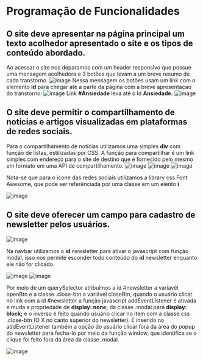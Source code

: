 # Programação de Funcionalidades

## O site deve apresentar na página principal um texto acolhedor apresentado o site e os tipos de conteúdo abordado.
Ao acessar o site nos deparamos com um header responsivo que possue uma mensagem acolhedora e 3 botões que levam a um breve resumo de cada transtorno.
![image](https://user-images.githubusercontent.com/98277143/203452066-737b7e52-917b-4df8-88ff-2d381dcfcc9c.png)
Nessa mensagem os botões usam um link com o elemento **Id** para chegar até a parte da página com a breve apresentaçao do transtorno:
![image](https://user-images.githubusercontent.com/98277143/203452327-352bc2a6-f1b5-4652-81e0-2510d8a456ad.png)
Link **#Ansiedade** leva até o Id **Ansiedade.**
![image](https://user-images.githubusercontent.com/98277143/203452373-cff2dafd-53c8-4012-9413-6ab13ba9535d.png)

## O site deve permitir o compartilhamento de notícias e artigos visualizadas em plataformas de redes sociais.
Para o compartilhamento de notícias utilizamos uma simples **div** com função de listas, estilizadas por CSS. A função para compartilhar é um link simples com endereço para o site de destino que é fornecido pelo mesmo em formato em uma API de compartilhamento.
![image](https://user-images.githubusercontent.com/98277143/203453073-00cbeabf-4eb5-471a-84b1-0e2acb6fc368.png)
![image](https://user-images.githubusercontent.com/98277143/203452801-03776ab2-6252-4f22-bd6b-bc44ac5f513d.png)
![image](https://user-images.githubusercontent.com/98277143/203453051-6a041753-75b8-4381-911b-023422e3e1c3.png)
  
Nota-se que para o icone das redes sociais utilizamos a library css Font Awesome, que pode ser referênciada por uma classe em um elento **i**
  
![image](https://user-images.githubusercontent.com/98277143/203453142-e31b5253-f9d1-4a79-911e-7da94b907a78.png)

## O site deve oferecer um campo para cadastro de newsletter pelos usuários.
![image](https://user-images.githubusercontent.com/98277143/203455006-e13110ec-5526-4633-80f6-53c0e81e71d0.png)  

Na navbar utilizamos o **id** newsletter para ativar o javascript com função modal, isso nos permite esconder todo conteúdo do **id** newsletter enquanto ele não for clicado.
  
![image](https://user-images.githubusercontent.com/98277143/203453649-b81a389d-dd8f-436c-8a01-014413a899eb.png)
![image](https://user-images.githubusercontent.com/98277143/203453807-73c2c55c-db4f-43a6-883d-bb194d4c312b.png)
  
Por meio de um querySelector atribuimos a id #newsletter a variavél openBtn e a classe .close-btn a variável closeBtn, quando o usuário clicar no link com a id #newsletter a função javascript addEventListener é ativada e muda a propriedade de **display: none;** da classe .modal para **display: block;** e o inverso é feito quando usuário clicar no item com a classe css .close-btn (O X no canto superior do newsletter). É inserido no addEventListener também a opção do usuário clicar fora da área do popup do newsletter para fecha-lo por meio da função window, que identifica se o clique foi feito fora da área da classe .modal.
  
![image](https://user-images.githubusercontent.com/98277143/203454125-f77d7df1-46bf-4797-a2ca-2aea93f8e692.png)
 
